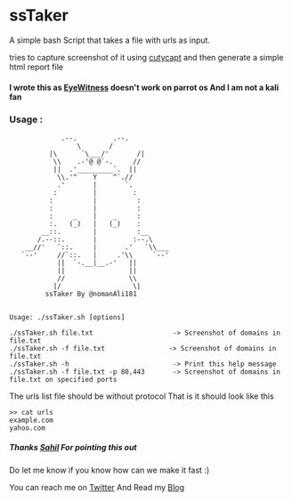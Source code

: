 # ssTaker



A simple bash Script that takes a file with urls as input.

tries to capture screenshot of it using [cutycapt](http://cutycapt.sourceforge.net/) 
and then generate a simple html report file


#### I wrote this as [EyeWitness](https://github.com/ChrisTruncer/EyeWitness) doesn't work on **parrot os** And I am not a kali fan  



### Usage :
```
             .--.         .--.
                 \       /
          |\      `\___/'       /|
           \\    .-'@ @`-.     //
           ||  .'_________`.  ||
            \\.'^    Y    ^`.//
            .'       |       `.
           :         |         :
          :          |          :
          :          |          :
          :     _    |    _     :
          :.   (_)   |   (_)    :
        __::.        |          :__
       /.--::.       |         :--.\
    __//'   `::.     |       .'   `\\___
   `--'     //`::.   |     .'\\     `--'
            ||  `-.__|__.-'   ||
            ||                ||
            //                \\
           |/                  \|
         ssTaker By @nomanAli181


Usage: ./ssTaker.sh [options]

./ssTaker.sh file.txt                    -> Screenshot of domains in file.txt
./ssTaker.sh -f file.txt                -> Screenshot of domains in file.txt
./ssTaker.sh -h                          -> Print this help message
./ssTaker.sh -f file.txt -p 80,443       -> Screenshot of domains in file.txt on specified ports

```

The urls list file should be without protocol 
That is it should look like this 

``` 
>> cat urls
example.com
yahoo.com
```



##### Thanks [Sahil](https://twitter.com/IsrSahilMk) For pointing this out





Do let me know if you know how can we make it fast :)

You can reach me on [Twitter](https://twitter.com/nomanAli181)
And Read my [Blog](https://bugbaba.blogspot.com)
